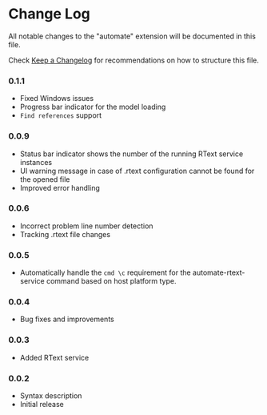 # Change Log

All notable changes to the "automate" extension will be documented in this file.

Check [Keep a Changelog](http://keepachangelog.com/) for recommendations on how to structure this file.

### 0.1.1
- Fixed Windows issues
- Progress bar indicator for the model loading
- `Find references` support

### 0.0.9
- Status bar indicator shows the number of the running RText service instances
- UI warning message in case of .rtext configuration cannot be found for the opened file
- Improved error handling

### 0.0.6
- Incorrect problem line number detection
- Tracking .rtext file changes

### 0.0.5
- Automatically handle the `cmd \c` requirement for the automate-rtext-service command based on host platform type.

### 0.0.4
- Bug fixes and improvements

### 0.0.3
- Added RText service

### 0.0.2
- Syntax description
- Initial release